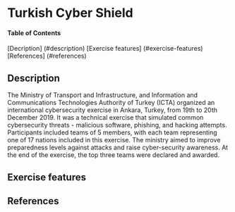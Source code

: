 # Turkish Cyber Shield

#### Table of Contents 
[Decription] (#description)
[Exercise features] (#exercise-features)
[References] (#references)

## Description 
The Ministry of Transport and Infrastructure, and Information and Communications Technologies Authority of Turkey (ICTA) organized an international cybersecurity exercise in Ankara, Turkey, from 19th to 20th December 2019. It was a technical exercise that simulated common cybersecurity threats - malicious software, phishing, and hacking attempts. Participants included teams of 5 members, with each team representing one of 17 nations included in this exercise. The ministry aimed to improve preparedness levels against attacks and raise cyber-security awareness. At the end of the exercise, the top three teams were declared and awarded.

## Exercise features

## References